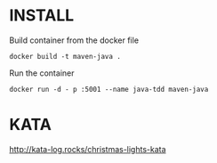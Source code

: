 INSTALL
=======

Build container from the docker file

`docker build -t maven-java .`

Run the container

`docker run -d - p :5001 --name java-tdd maven-java`


KATA
====

http://kata-log.rocks/christmas-lights-kata
